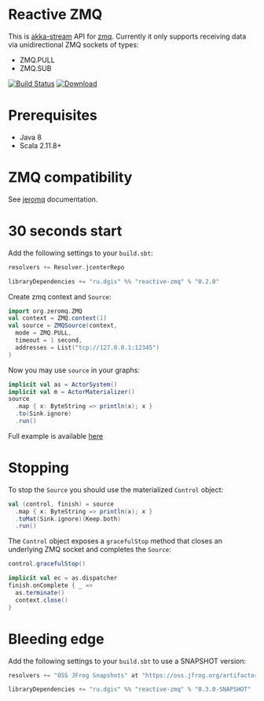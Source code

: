 # Reactive ZMQ

This is [akka-stream](http://doc.akka.io/docs/akka/current/scala/stream/index.html) API for [zmq](http://zeromq.org).
Currently it only supports receiving data via unidirectional ZMQ sockets of types:
  - ZMQ.PULL
  - ZMQ.SUB

[![Build Status](https://travis-ci.org/2gis/reactive-zmq.svg?branch=master)](https://travis-ci.org/2gis/reactive-zmq)
[![Download](https://api.bintray.com/packages/2gis/maven/reactive-zmq/images/download.svg)](https://bintray.com/2gis/maven/reactive-zmq/_latestVersion)

# Prerequisites

  - Java 8
  - Scala 2.11.8+

# ZMQ compatibility

See [jeromq](https://github.com/zeromq/jeromq/tree/v0.3.5) documentation.  

# 30 seconds start

Add the following settings to your `build.sbt`:

```scala
resolvers += Resolver.jcenterRepo

libraryDependencies += "ru.dgis" %% "reactive-zmq" % "0.2.0"
```

Create zmq context and `Source`:

```scala
import org.zeromq.ZMQ
val context = ZMQ.context(1)
val source = ZMQSource(context,
  mode = ZMQ.PULL,
  timeout = 1 second,
  addresses = List("tcp://127.0.0.1:12345")
)
```

Now you may use `source` in your graphs:

```scala
implicit val as = ActorSystem()
implicit val m = ActorMaterializer()
source
  .map { x: ByteString => println(x); x }
  .to(Sink.ignore)
  .run()
```

Full example is available [here](https://github.com/2gis/reactive-zmq/tree/master/src/test/scala/ru/dgis/reactivezmq/Examples.scala)

# Stopping

To stop the `Source` you should use the materialized `Control` object:

```scala
val (control, finish) = source
  .map { x: ByteString => println(x); x }
  .toMat(Sink.ignore)(Keep.both)
  .run()
```

The `Control` object exposes a `gracefulStop` method that closes an underlying ZMQ socket and completes the `Source`:

```scala
control.gracefulStop()

implicit val ec = as.dispatcher
finish.onComplete { _ =>
  as.terminate()
  context.close()
}
```

# Bleeding edge

Add the following settings to your `build.sbt` to use a SNAPSHOT version:

```scala
resolvers += "OSS JFrog Snapshots" at "https://oss.jfrog.org/artifactory/libs-snapshot/"

libraryDependencies += "ru.dgis" %% "reactive-zmq" % "0.3.0-SNAPSHOT"
```
